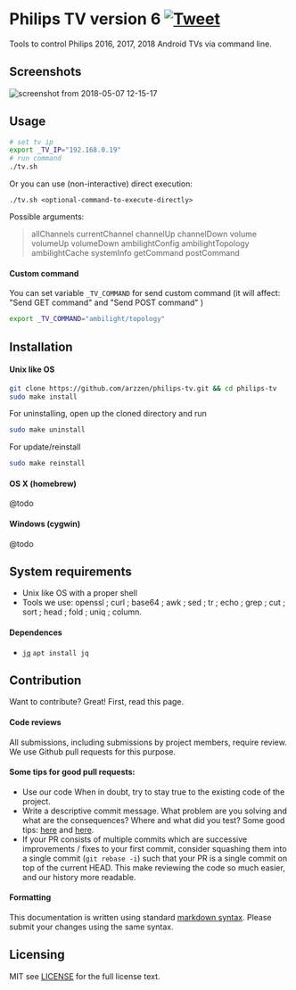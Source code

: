 # Philips TV version 6 [![Tweet](https://img.shields.io/twitter/url/http/shields.io.svg?style=social)](https://twitter.com/intent/tweet?text=Simple%20and%20efficient%20way%20to%20access%20Philips%20TV%20via%20command%20line&url=https://github.com/arzzen/philips-tv&via=arzzen&hashtags=philipstv,philips,stats,tool,developers,rpi,rasppbery)

Tools to control Philips 2016, 2017, 2018 Android TVs via command line.

## Screenshots

![screenshot from 2018-05-07 12-15-17](https://user-images.githubusercontent.com/6382002/39697183-54a18832-51f0-11e8-9136-c416bd25aea6.png)

## Usage

```bash
# set tv ip
export _TV_IP="192.168.0.19"
# run command
./tv.sh 
```

Or you can use (non-interactive) direct execution:

`./tv.sh <optional-command-to-execute-directly>`

Possible arguments: 
> allChannels currentChannel channelUp channelDown volume volumeUp volumeDown ambilightConfig ambilightTopology ambilightCache systemInfo getCommand postCommand

#### Custom command

You can set variable `_TV_COMMAND` for send custom command (it will affect: "Send GET command" and "Send POST command" )

```bash
export _TV_COMMAND="ambilight/topology"
```

## Installation

#### Unix like OS

```bash
git clone https://github.com/arzzen/philips-tv.git && cd philips-tv
sudo make install
```

For uninstalling, open up the cloned directory and run

```bash
sudo make uninstall
```

For update/reinstall

```bash
sudo make reinstall
```

#### OS X (homebrew)

@todo

#### Windows (cygwin)

@todo

## System requirements

* Unix like OS with a proper shell
* Tools we use: openssl ; curl ; base64 ; awk ; sed ; tr ; echo ; grep ; cut ; sort ; head ; fold ; uniq ; column.

#### Dependences

* [`jq`](https://github.com/stedolan/jq) `apt install jq`


## Contribution 

Want to contribute? Great! First, read this page.

#### Code reviews
All submissions, including submissions by project members, require review. 
We use Github pull requests for this purpose.

#### Some tips for good pull requests:
* Use our code
  When in doubt, try to stay true to the existing code of the project.
* Write a descriptive commit message. What problem are you solving and what
  are the consequences? Where and what did you test? Some good tips:
  [here](http://robots.thoughtbot.com/5-useful-tips-for-a-better-commit-message)
  and [here](https://www.kernel.org/doc/Documentation/SubmittingPatches).
* If your PR consists of multiple commits which are successive improvements /
  fixes to your first commit, consider squashing them into a single commit
  (`git rebase -i`) such that your PR is a single commit on top of the current
  HEAD. This make reviewing the code so much easier, and our history more
  readable.

#### Formatting

This documentation is written using standard [markdown syntax](https://help.github.com/articles/markdown-basics/). Please submit your changes using the same syntax.

## Licensing
MIT see [LICENSE][] for the full license text.

   [read this page]: http://github.com/arzzen/philips-tv/blob/master/docs/CONTRIBUTING.md
   [landing page]: http://arzzen.github.io/philips-tv
   [LICENSE]: https://github.com/arzzen/philips-tv/blob/master/LICENSE
